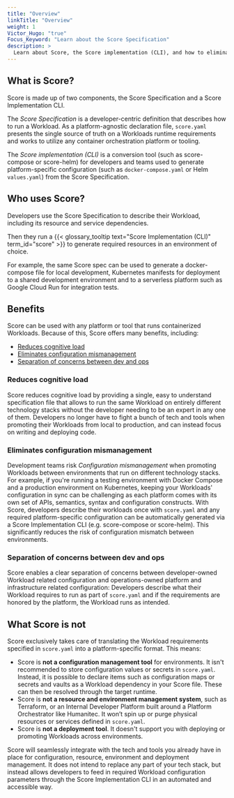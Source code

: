 ```yaml
---
title: "Overview"
linkTitle: "Overview"
weight: 1
Victor_Hugo: "true"
Focus_Keyword: "Learn about the Score Specification"
description: >
  Learn about Score, the Score implementation (CLI), and how to eliminate configuration mismanagement.
---
```


## What is Score?

Score is made up of two components, the Score Specification and a Score Implementation CLI.

The _Score Specification_ is a developer-centric definition that describes how to run a Workload. As a platform-agnostic declaration file, `score.yaml` presents the single source of truth on a Workloads runtime requirements and works to utilize any container orchestration platform or tooling.

The _Score implementation (CLI)_ is a conversion tool (such as score-compose or score-helm) for developers and teams used to generate platform-specific configuration (such as `docker-compose.yaml` or Helm `values.yaml`) from the Score Specification.

## Who uses Score?

Developers use the Score Specification to describe their Workload, including its resource and service dependencies.

Then they run a {{< glossary_tooltip text="Score Implementation (CLI)" term_id="score" >}} to generate required resources in an environment of choice.

For example, the same Score spec can be used to generate a docker-compose file for local development, Kubernetes manifests for deployment to a shared development environment and to a serverless platform such as Google Cloud Run for integration tests.

## Benefits

Score can be used with any platform or tool that runs containerized Workloads.
Because of this, Score offers many benefits, including:

- [Reduces cognitive load](#reduces-cognitive-load)
- [Eliminates configuration mismanagement](#eliminates-configuration-mismanagement)
- [Separation of concerns between dev and ops](#separation-of-concerns-between-dev-and-ops)

### Reduces cognitive load

Score reduces cognitive load by providing a single, easy to understand specification file that allows to run the same Workload on entirely different technology stacks without the developer needing to be an expert in any one of them. Developers no longer have to fight a bunch of tech and tools when promoting their Workloads from local to production, and can instead focus on writing and deploying code.

### Eliminates configuration mismanagement

Development teams risk _Configuration mismanagement_ when promoting Workloads between environments that run on different technology stacks. For example, if you're running a testing environment with Docker Compose and a production environment on Kubernetes, keeping your Workloads' configuration in sync can be challenging as each platform comes with its own set of APIs, semantics, syntax and configuration constructs. With Score, developers describe their workloads once with `score.yaml` and any required platform-specific configuration can be automatically generated via a Score Implementation CLI (e.g. score-compose or score-helm). This significantly reduces the risk of configuration mismatch between environments.

### Separation of concerns between dev and ops

Score enables a clear separation of concerns between developer-owned Workload related configuration and operations-owned platform and infrastructure related configuration: Developers describe what their Workload requires to run as part of `score.yaml` and if the requirements are honored by the platform, the Workload runs as intended.

## What Score is not

Score exclusively takes care of translating the Workload requirements specified in `score.yaml` into a platform-specific format. This means:

- Score is **not a configuration management tool** for environments. It isn't recommended to store configuration values or secrets in `score.yaml`. Instead, it is possible to declare items such as configuration maps or secrets and vaults as a Workload dependency in your Score file. These can then be resolved through the target runtime.
- Score is **not a resource and environment management system**, such as Terraform, or an Internal Developer Platform built around a Platform Orchestrator like Humanitec. It won’t spin up or purge physical resources or services defined in `score.yaml`.
- Score is **not a deployment tool**. It doesn't support you with deploying or promoting Workloads across environments.

Score will seamlessly integrate with the tech and tools you already have in place for configuration, resource, environment and deployment management. It does not intend to replace any part of your tech stack, but instead allows developers to feed in required Workload configuration parameters through the Score Implementation CLI in an automated and accessible way.
